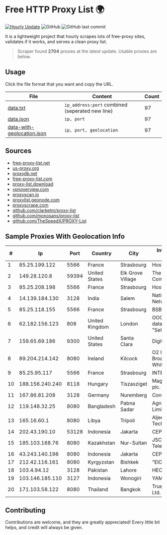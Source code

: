
# Free HTTP Proxy List 🌍

[![Hourly Update](https://github.com/mertguvencli/http-proxy-list/actions/workflows/main.yml/badge.svg?branch=main)](https://github.com/mertguvencli/http-proxy-list/actions/workflows/main.yml)
![GitHub](https://img.shields.io/github/license/mertguvencli/http-proxy-list)
![GitHub last commit](https://img.shields.io/github/last-commit/mertguvencli/http-proxy-list)

It is a lightweight project that hourly scrapes lots of free-proxy sites, validates if it works, and serves a clean proxy list.


> Scraper found **2704** proxies at the latest update. Usable proxies are below.

## Usage

Click the file format that you want and copy the URL.


|File|Content|Count|
|----|-------|-----|
|[data.txt](https://raw.githubusercontent.com/mertguvencli/http-proxy-list/main/proxy-list/data.txt)|`ip_address:port` combined (seperated new line)|97|
|[data.json](https://raw.githubusercontent.com/mertguvencli/http-proxy-list/main/proxy-list/data.json)|`ip, port`|97|
|[data-with-geolocation.json](https://raw.githubusercontent.com/mertguvencli/http-proxy-list/main/proxy-list/data-with-geolocation.json)|`ip, port, geolocation`|97|

## Sources

* [free-proxy-list.net](https://free-proxy-list.net)
* [us-proxy.org](https://www.us-proxy.org)
* [proxydb.net](http://proxydb.net)
* [free-proxy-list.com](https://free-proxy-list.com/?page=&port=&type%5B%5D=http&type%5B%5D=https&up_time=0&search=Search)
* [proxy-list.download](https://www.proxy-list.download/HTTP)
* [vpnoverview.com](https://vpnoverview.com/privacy/anonymous-browsing/free-proxy-servers)
* [proxyscan.io](https://www.proxyscan.io)
* [proxylist.geonode.com](https://proxylist.geonode.com/api/proxy-list?limit=300&page=1&sort_by=lastChecked&sort_type=desc&protocols=http,https)
* [proxyscrape.com](https://api.proxyscrape.com/v2/?request=displayproxies&protocol=http&timeout=10000&country=all&ssl=all&anonymity=all)
* [github.com/clarketm/proxy-list](https://raw.githubusercontent.com/clarketm/proxy-list/master/proxy-list-raw.txt)
* [github.com/monosans/proxy-list](https://raw.githubusercontent.com/monosans/proxy-list/main/proxies/http.txt)
* [github.com/TheSpeedX/PROXY-List](https://raw.githubusercontent.com/TheSpeedX/PROXY-List/master/http.txt)


## Sample Proxies With Geolocation Info

|#|Ip|Port|Country|City|Internet Service Provider|
|-|--|----|-------|----|-------------------------|
|1|85.25.199.122|5566|France|Strasbourg|Host Europe GmbH|
|2|149.28.120.8|59394|United States|Elk Grove Village|The Constant Company|
|3|85.25.208.198|5566|France|Strasbourg|Host Europe GmbH|
|4|14.139.184.130|3128|India|Salem|National Knowledge Network|
|5|85.25.118.155|5566|France|Strasbourg|BSB-SERVICE|
|6|62.182.156.123|808|United Kingdom|London|OOO "Network of data-centers "Selectel"|
|7|159.65.69.186|9300|United States|Santa Clara|DigitalOcean, LLC|
|8|89.204.214.142|8080|Ireland|Kilcock|O2 Ireland Fixed Broadband - Eircom White Label|
|9|85.25.95.117|5566|France|Strasbourg|INTERGENIA|
|10|188.156.240.240|8118|Hungary|Tiszasziget|Magyar Telekom plc.|
|11|167.86.81.208|3128|Germany|Nuremberg|Contabo GmbH|
|12|119.148.32.25|8080|Bangladesh|Pabna Sadar|Agni Systems Limited|
|13|165.16.60.1|8080|Libya|Tripoli|Aljeel Aljadeed For Technology|
|14|202.43.190.10|53128|Indonesia|Jakarta|CEPATNET|
|15|185.103.168.76|8080|Kazakhstan|Nur-Sultan|JSC Alma Telecommunications|
|16|43.243.140.198|8080|Indonesia|Jakarta|CEPATNET|
|17|212.42.116.161|8080|Kyrgyzstan|Bishkek|"ElCat" Ltd.|
|18|103.4.94.12|3128|Pakistan|Lahore|HEC|
|19|103.146.185.110|3127|Indonesia|Wonogiri|YAMNET|
|20|171.103.58.122|8080|Thailand|Bangkok|True Internet Co., Ltd.|



## Contributing

Contributions are welcome, and they are greatly appreciated! Every
little bit helps, and credit will always be given.

